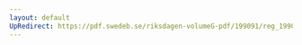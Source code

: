 ```yaml
---
layout: default
UpRedirect: https://pdf.swedeb.se/riksdagen-volumeG-pdf/199091/reg_199091/reg_199091_0771.pdf
---
```


